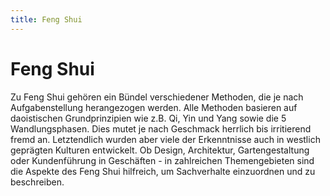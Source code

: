 ```yaml
---
title: Feng Shui
---
```


# Feng Shui

Zu Feng Shui gehören ein Bündel verschiedener Methoden, die je nach Aufgabenstellung herangezogen werden. Alle Methoden basieren auf daoistischen Grundprinzipien wie z.B. Qi, Yin und Yang sowie die 5 Wandlungsphasen. Dies mutet je nach Geschmack herrlich bis irritierend fremd an. Letztendlich wurden aber viele der Erkenntnisse auch in westlich geprägten Kulturen entwickelt. Ob Design, Architektur, Gartengestaltung oder Kundenführung in Geschäften - in zahlreichen Themengebieten sind die Aspekte des Feng Shui hilfreich, um Sachverhalte einzuordnen und zu beschreiben.
